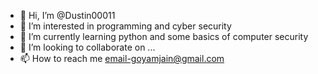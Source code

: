 - 👋 Hi, I’m @Dustin00011
- 👀 I’m interested in programming and cyber security
- 🌱 I’m currently learning python and some basics of computer security
- 💞️ I’m looking to collaborate on ...
- 📫 How to reach me email-goyamjain@gmail.com

<!---
Dustin00011/Dustin00011 is a ✨ special ✨ repository because its `README.md` (this file) appears on your GitHub profile.
You can click the Preview link to take a look at your changes.
--->
